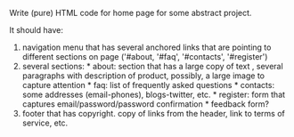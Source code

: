 Write (pure) HTML code for home page for some abstract project.
 
It should have:
  1.  navigation menu that has several anchored links that are pointing to different sections on page ('#about, '#faq', '#contacts', '#register')
  2.  several sections:
    * about: section that has a large copy of text , several paragraphs with description of product, possibly, a large image to capture attention
    * faq: list of frequently asked questions
    * contacts: some addresses (email-phones), blogs-twitter, etc.
    * register: form that captures email/password/password confirmation
    * feedback form?
  3. footer that has copyright. copy of links from the header, link to terms of service, etc.
